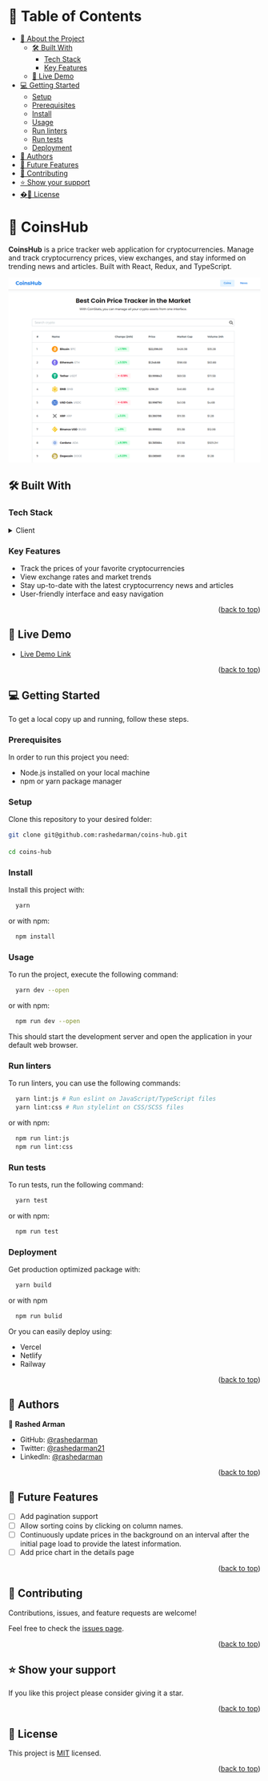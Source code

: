 <a name="readme-top"></a>

<!-- TABLE OF CONTENTS -->

# 📗 Table of Contents

- [📖 About the Project](#about-project)
  - [🛠 Built With](#built-with)
    - [Tech Stack](#tech-stack)
    - [Key Features](#key-features)
  - [🚀 Live Demo](#live-demo)
- [💻 Getting Started](#getting-started)
  - [Setup](#setup)
  - [Prerequisites](#prerequisites)
  - [Install](#install)
  - [Usage](#usage)
  - [Run linters](#run-linters)
  - [Run tests](#run-tests)
  - [Deployment](#triangular_flag_on_post-deployment)
- [👥 Authors](#authors)
- [🔭 Future Features](#future-features)
- [🤝 Contributing](#contributing)
- [⭐️ Show your support](#support)
- [�📝 License](#license)

<!-- PROJECT DESCRIPTION -->

# 📖 CoinsHub <a name="about-project"></a>

**CoinsHub** is a price tracker web application for cryptocurrencies. Manage and track cryptocurrency prices, view exchanges, and stay informed on trending news and articles. Built with React, Redux, and TypeScript.

![Screenshot](./screenshot.png)

## 🛠 Built With <a name="built-with"></a>

### Tech Stack <a name="tech-stack"></a>

<details>
  <summary>Client</summary>
  <ul>
    <li>TypeScript</li>
    <li>React (Vite)</li>
    <li>React Router</li>
    <li>Redux Toolkit</li>
    <li>Mantine</li>
  </ul>
</details>

<!-- Features -->

### Key Features <a name="key-features"></a>

- Track the prices of your favorite cryptocurrencies
- View exchange rates and market trends
- Stay up-to-date with the latest cryptocurrency news and articles
- User-friendly interface and easy navigation

<p align="right">(<a href="#readme-top">back to top</a>)</p>

<!-- LIVE DEMO -->

## 🚀 Live Demo <a name="live-demo"></a>

- [Live Demo Link](https://coins-hub-rashedarman.vercel.app)

<p align="right">(<a href="#readme-top">back to top</a>)</p>

<!-- GETTING STARTED -->

## 💻 Getting Started <a name="getting-started"></a>

To get a local copy up and running, follow these steps.

### Prerequisites

In order to run this project you need:

- Node.js installed on your local machine
- npm or yarn package manager

### Setup

Clone this repository to your desired folder:

```sh
git clone git@github.com:rashedarman/coins-hub.git

cd coins-hub
```

### Install

Install this project with:

```sh
  yarn
```

or with npm:

```sh
  npm install
```

### Usage

To run the project, execute the following command:

```sh
  yarn dev --open
```

or with npm:

```sh
  npm run dev --open
```

This should start the development server and open the application in your default web browser.

### Run linters

To run linters, you can use the following commands:

```sh
  yarn lint:js # Run eslint on JavaScript/TypeScript files
  yarn lint:css # Run stylelint on CSS/SCSS files
```

or with npm:

```sh
  npm run lint:js
  npm run lint:css
```

### Run tests

To run tests, run the following command:

```sh
  yarn test
```

or with npm:

```sh
  npm run test
```

### Deployment

Get production optimized package with:

```sh
  yarn build
```

or with npm

```sh
  npm run bulid
```

Or you can easily deploy using:

- Vercel
- Netlify
- Railway

<p align="right">(<a href="#readme-top">back to top</a>)</p>

<!-- AUTHORS -->

## 👥 Authors <a name="authors"></a>

👤 **Rashed Arman**

- GitHub: [@rashedarman](https://github.com/rashedarman)
- Twitter: [@rashedarman21](https://twitter.com/rashedarman21)
- LinkedIn: [@rashedarman](https://linkedin.com/in/rashedarman)

<p align="right">(<a href="#readme-top">back to top</a>)</p>

<!-- FUTURE FEATURES -->

## 🔭 Future Features <a name="future-features"></a>

- [ ] Add pagination support
- [ ] Allow sorting coins by clicking on column names.
- [ ] Continuously update prices in the background on an interval after the initial page load to provide the latest information.
- [ ] Add price chart in the details page

<p align="right">(<a href="#readme-top">back to top</a>)</p>

<!-- CONTRIBUTING -->

## 🤝 Contributing <a name="contributing"></a>

Contributions, issues, and feature requests are welcome!

Feel free to check the [issues page](../../issues/).

<p align="right">(<a href="#readme-top">back to top</a>)</p>

<!-- SUPPORT -->

## ⭐️ Show your support <a name="support"></a>

If you like this project please consider giving it a star.

<p align="right">(<a href="#readme-top">back to top</a>)</p>

<!-- LICENSE -->

## 📝 License <a name="license"></a>

This project is [MIT](./LICENSE) licensed.

<p align="right">(<a href="#readme-top">back to top</a>)</p>

